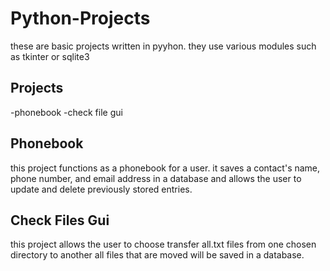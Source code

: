 # Python-Projects
these are basic projects written in pyyhon. they use various modules such as tkinter or sqlite3

## Projects 
-phonebook
-check file gui

## Phonebook
this project functions as a phonebook for a user. it saves a contact's name, phone number, and 
email address in a database and allows the user to update and delete previously stored entries.

## Check Files Gui
this project allows the user to choose transfer all.txt files from one chosen directory to another
all files that are moved will be saved in a database.
